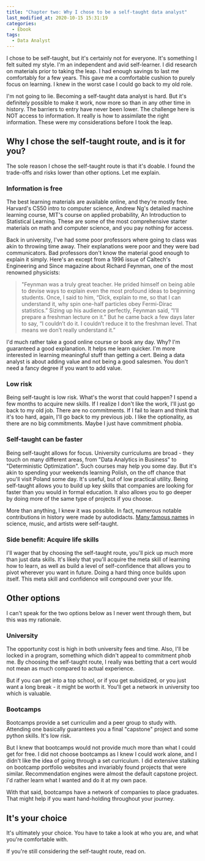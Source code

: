 ```yaml
---
title: "Chapter two: Why I chose to be a self-taught data analyst"
last_modified_at: 2020-10-15 15:31:19
categories:
  - Ebook
tags:
  - Data Analyst
---
```


I chose to be self-taught, but it's certainly not for everyone. It's something I felt suited my style. I'm an independent and avid self-learner. I did research on materials prior to taking the leap. I had enough savings to last me comfortably for a few years. This gave me a comfortable cushion to purely focus on learning. I knew in the worst case I could go back to my old role.

I'm not going to lie. Becoming a self-taught data analyst is hard. But it's definitely possible to make it work, now more so than in any other time in history.  The barriers to entry have never been lower. The challenge here is NOT access to information. It really is how to assimilate the right information. These were my considerations before I took the leap.



## Why I chose the self-taught route, and is it for you?

The sole reason I chose the self-taught route is that it's doable. I found the trade-offs and risks lower than other options. Let me explain.  

### Information is free

The best learning materials are available online, and they're mostly free. Harvard's CS50 intro to computer science, Andrew Ng's detailed machine learning course, MIT's course on applied probability, An Introduction to Statistical Learning. These are some of the most comprehensive starter materials on math and computer science, and you pay nothing for access. 

Back in university, I've had some poor professors where going to class was akin to throwing time away. Their explanations were poor and they were bad communicators. Bad professors don't know the material good enough to explain it simply. Here's an except from a 1996 issue of Caltech's Engineering and Since magazine about Richard Feynman, one of the most renowned physicists:

> "Feynman was a truly great teacher. He prided himself on being able to devise ways to explain even the most profound ideas to beginning students. Once, I said to him, “Dick, explain to me, so that I can understand it, why spin one-half particles obey Fermi-Dirac statistics.” Sizing up his audience perfectly, Feynman said, “I’ll prepare a freshman lecture on it.” But he came back a few days later to say, “I couldn’t do it. I couldn’t reduce it to the freshman level. That means we don’t really understand it.”

I'd much rather take a good online course or book any day. Why? I'm guaranteed a good explanation. It helps me learn quicker. I'm more interested in learning meaningful stuff than getting a cert. Being a data analyst is about adding value and not being a good salesmen. You don't need a fancy degree if you want to add value. 

### Low risk

Being self-taught is low risk. What's the worst that could happen? I spend a few months to acquire new skills. If I realize I don't like the work, I'll just go back to my old job. There are no commitments. If I fail to learn and think that it's too hard, again, I'll go back to my previous job. I like the optionality, as there are no big commitments. Maybe I just have commitment phobia. 

### Self-taught can be faster

Being self-taught allows for focus. University curriculums are broad - they touch on many different areas, from "Data Analytics in Business" to "Deterministic Optimization". Such courses may help you some day. But it's akin to spending your weekends learning Polish, on the off chance that you'll visit Poland some day. It's useful, but of low practical utility. Being self-taught allows you to build up key skills that companies are looking for faster than you would in formal education. It also allows you to go deeper by doing more of the same type of projects if you choose.

More than anything, I knew it was possible. In fact, numerous notable contributions in history were made by autodidacts. [Many famous names](https://en.wikipedia.org/wiki/List_of_autodidacts) in science, music, and artists were self-taught.

### Side benefit: Acquire life skills

I'll wager that by choosing the self-taught route, you'll pick up much more than just data skills. It's likely that you'll acquire the meta skill of learning how to learn, as well as build a level of self-confidence that allows you to pivot wherever you want in future. Doing a hard thing once builds upon itself. This meta skill and confidence will compound over your life. 



## Other options

I can't speak for the two options below as I never went through them, but this was my rationale.

### University

The opportunity cost is high in both university fees and time. Also, I'll be locked in a program, something which didn't appeal to commitment phob me. By choosing the self-taught route, I really was betting that a cert would not mean as much compared to actual experience. 

But if you can get into a top school, or if you get subsidized, or you just want a long break - it might be worth it. You'll get a network in university too which is valuable. 

### Bootcamps

Bootcamps provide a set curriculim and a peer group to study with. Attending one basically guarantees you a final "capstone" project and some python skills. It's low risk.  

But I knew that bootcamps would not provide much more than what I could get for free. I did not choose bootcamps as I knew I could work alone, and I didn't like the idea of going through a set curriculum. I did extensive stalking on bootcamp portfolio websites and invariably found projects that were similar. Recommendation engines were almost the default capstone project. I'd rather learn what I wanted and do it at my own pace. 

With that said, bootcamps have a network of companies to place graduates. That might help if you want hand-holding throughout your journey.



## It's your choice

It's ultimately your choice. You have to take a look at who you are, and what you're comfortable with. 

If you're still considering the self-taught route, read on. 